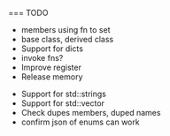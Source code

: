 === TODO

- members using fn to set
- base class, derived class
- Support for dicts
- invoke fns?
- Improve register
- Release memory
+ Support for std::strings
+ Support for std::vector
+ Check dupes members, duped names
+ confirm json of enums can work
